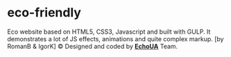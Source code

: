 # eco-friendly
Eco website based on HTML5, CSS3, Javascript and built with GULP. It demonstrates a lot of JS effects, animations and quite complex markup. [by RomanB &amp; IgorK]
© Designed and coded by [**EchoUA**](http://echoua.com/) Team.
